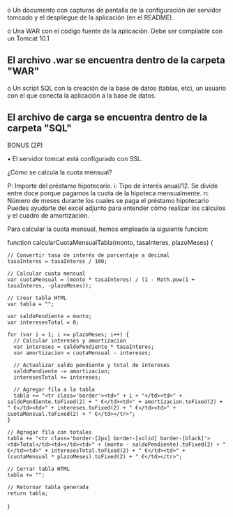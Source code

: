

o Un documento con capturas de pantalla de la configuración del
servidor tomcado y el despliegue de la aplicación (en el
README).

o Una WAR con el código fuente de la aplicación. Debe ser
compilable con un Tomcat 10.1

## **El archivo .war se encuentra dentro de la carpeta "WAR"**

o Un script SQL con la creación de la base de datos (tablas, etc), un
usuario con el que conecta la aplicación a la base de datos.

## **El archivo de carga se encuentra dentro de la carpeta "SQL"**

BONUS (2P)

• El servidor tomcat está configurado con SSL.



¿Cómo se calcula la cuota mensual?

P: Importe del préstamo hipotecario.
i: Tipo de interés anual/12. Se divide entre doce porque pagamos la cuota de la
hipoteca mensualmente.
n: Número de meses durante los cuales se paga el préstamo hipotecario
Puedes ayudarte del excel adjunto para entender cómo realizar los cálculos y el
cuadro de amortización.

Para calcular la cuota mensual, hemos empleado la siguiente funcion:

function calcularCuotaMensualTabla(monto, tasaInteres, plazoMeses) {
  
    // Convertir tasa de interés de porcentaje a decimal
    tasaInteres = tasaInteres / 100;
  
    // Calcular cuota mensual
    var cuotaMensual = (monto * tasaInteres) / (1 - Math.pow(1 + tasaInteres, -plazoMeses));
    
    // Crear tabla HTML
    var tabla = "";
    
    var saldoPendiente = monto;
    var interesesTotal = 0;
    
    for (var i = 1; i <= plazoMeses; i++) {
      // Calcular intereses y amortización
      var intereses = saldoPendiente * tasaInteres;
      var amortizacion = cuotaMensual - intereses;
      
      // Actualizar saldo pendiente y total de intereses
      saldoPendiente -= amortizacion;
      interesesTotal += intereses;
      
      // Agregar fila a la tabla
      tabla += "<tr class='border'><td>" + i + "</td><td>" + saldoPendiente.toFixed(2) + " €</td><td>" + amortizacion.toFixed(2) + " €</td><td>" + intereses.toFixed(2) + " €</td><td>" + cuotaMensual.toFixed(2) + " €</td></tr>";
    }
    
    // Agregar fila con totales
    tabla += "<tr class='border-[2px] border-[solid] border-[black]'><td>Total</td><td></td><td>" + (monto - saldoPendiente).toFixed(2) + " €</td><td>" + interesesTotal.toFixed(2) + " €</td><td>" + (cuotaMensual * plazoMeses).toFixed(2) + " €</td></tr>";
    
    // Cerrar tabla HTML
    tabla += "";

    // Retornar tabla generada
    return tabla;
  }